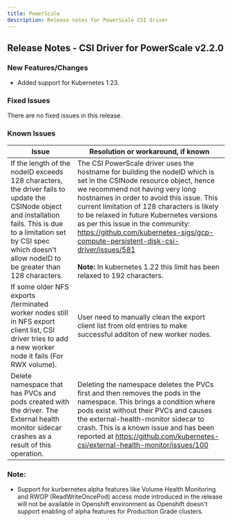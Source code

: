 ```yaml
---
title: PowerScale
description: Release notes for PowerScale CSI driver
---
```


## Release Notes - CSI Driver for PowerScale v2.2.0

### New Features/Changes

- Added support for Kubernetes 1.23.

### Fixed Issues

There are no fixed issues in this release.

### Known Issues
| Issue                                                        | Resolution or workaround, if known                           |
| ------------------------------------------------------------ | ------------------------------------------------------------ |
| If the length of the nodeID exceeds 128 characters, the driver fails to update the CSINode object and installation fails. This is due to a limitation set by CSI spec which doesn't allow nodeID to be greater than 128 characters. | The CSI PowerScale driver uses the hostname for building the nodeID which is set in the CSINode resource object, hence we recommend not having very long hostnames in order to avoid this issue. This current limitation of 128 characters is likely to be relaxed in future Kubernetes versions as per this issue in the community: https://github.com/kubernetes-sigs/gcp-compute-persistent-disk-csi-driver/issues/581 <br><br> **Note:** In kubernetes 1.22 this limit has been relaxed to 192 characters.|
| If some older NFS exports /terminated worker nodes still in NFS export client list, CSI driver tries to add a new worker node it fails (For RWX volume). | User need to manually clean the export client list from old entries to make successful additon of new worker nodes.
| Delete namespace that has PVCs and pods created with the driver. The External health monitor sidecar crashes as a result of this operation.| Deleting the namespace deletes the PVCs first and then removes the pods in the namespace. This brings a condition where pods exist without their PVCs and causes the external-health-monitor sidecar to crash. This is a known issue and has been reported at https://github.com/kubernetes-csi/external-health-monitor/issues/100|

### Note:

- Support for kurbernetes alpha features like Volume Health Monitoring and RWOP (ReadWriteOncePod) access mode introduced in the release will not be available in Openshift environment as Openshift doesn't support enabling of alpha features for Production Grade clusters.
